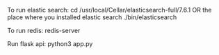 To run elastic search:
cd /usr/local/Cellar/elasticsearch-full/7.6.1 OR the place where you installed elastic search
./bin/elasticsearch

To run redis:
redis-server

Run flask api:
python3 app.py